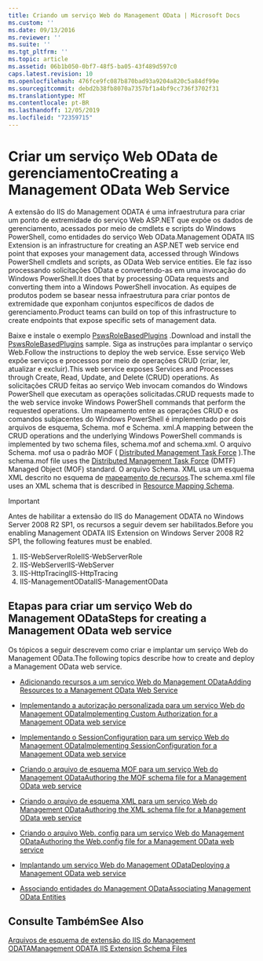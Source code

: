 ```yaml
---
title: Criando um serviço Web do Management OData | Microsoft Docs
ms.custom: ''
ms.date: 09/13/2016
ms.reviewer: ''
ms.suite: ''
ms.tgt_pltfrm: ''
ms.topic: article
ms.assetid: 06b1b050-0bf7-48f5-ba05-43f489d597c0
caps.latest.revision: 10
ms.openlocfilehash: 476fce9fc087b870bad93a9204a820c5a84df99e
ms.sourcegitcommit: debd2b38fb8070a7357bf1a4bf9cc736f3702f31
ms.translationtype: MT
ms.contentlocale: pt-BR
ms.lasthandoff: 12/05/2019
ms.locfileid: "72359715"
---
```

# <a name="creating-a-management-odata-web-service"></a><span data-ttu-id="46358-102">Criar um serviço Web OData de gerenciamento</span><span class="sxs-lookup"><span data-stu-id="46358-102">Creating a Management OData Web Service</span></span>

<span data-ttu-id="46358-103">A extensão do IIS do Management ODATA é uma infraestrutura para criar um ponto de extremidade do serviço Web ASP.NET que expõe os dados de gerenciamento, acessados por meio de cmdlets e scripts do Windows PowerShell, como entidades do serviço Web OData.</span><span class="sxs-lookup"><span data-stu-id="46358-103">Management ODATA IIS Extension is an infrastructure for creating an ASP.NET web service end point that exposes your management data, accessed through Windows PowerShell cmdlets and scripts, as OData Web service entities.</span></span> <span data-ttu-id="46358-104">Ele faz isso processando solicitações OData e convertendo-as em uma invocação do Windows PowerShell.</span><span class="sxs-lookup"><span data-stu-id="46358-104">It does that by processing OData requests and converting them into a Windows PowerShell invocation.</span></span> <span data-ttu-id="46358-105">As equipes de produtos podem se basear nessa infraestrutura para criar pontos de extremidade que exponham conjuntos específicos de dados de gerenciamento.</span><span class="sxs-lookup"><span data-stu-id="46358-105">Product teams can build on top of this infrastructure to create endpoints that expose specific sets of management data.</span></span>

<span data-ttu-id="46358-106">Baixe e instale o exemplo [PswsRoleBasedPlugins](https://code.msdn.microsoft.com:443/windowsdesktop/PswsRoleBasedPlugins-9c79b75a) .</span><span class="sxs-lookup"><span data-stu-id="46358-106">Download and install the [PswsRoleBasedPlugins](https://code.msdn.microsoft.com:443/windowsdesktop/PswsRoleBasedPlugins-9c79b75a) sample.</span></span> <span data-ttu-id="46358-107">Siga as instruções para implantar o serviço Web.</span><span class="sxs-lookup"><span data-stu-id="46358-107">Follow the instructions to deploy the web service.</span></span> <span data-ttu-id="46358-108">Esse serviço Web expõe serviços e processos por meio de operações CRUD (criar, ler, atualizar e excluir).</span><span class="sxs-lookup"><span data-stu-id="46358-108">This web service exposes Services and Processes through Create, Read, Update, and Delete (CRUD) operations.</span></span> <span data-ttu-id="46358-109">As solicitações CRUD feitas ao serviço Web invocam comandos do Windows PowerShell que executam as operações solicitadas.</span><span class="sxs-lookup"><span data-stu-id="46358-109">CRUD requests made to the web service invoke  Windows PowerShell commands that perform the requested operations.</span></span> <span data-ttu-id="46358-110">Um mapeamento entre as operações CRUD e os comandos subjacentes do Windows PowerShell é implementado por dois arquivos de esquema, Schema. mof e Schema. xml.</span><span class="sxs-lookup"><span data-stu-id="46358-110">A mapping between the CRUD operations and the underlying Windows PowerShell commands is implemented by two schema files, schema.mof and schema.xml.</span></span> <span data-ttu-id="46358-111">O arquivo Schema. mof usa o padrão MOF ( [Distributed Management Task Force](https://www.dmtf.org/) ).</span><span class="sxs-lookup"><span data-stu-id="46358-111">The schema.mof file uses the [Distributed Management  Task Force](https://www.dmtf.org/) (DMTF) Managed Object (MOF) standard.</span></span> <span data-ttu-id="46358-112">O arquivo Schema. XML usa um esquema XML descrito no esquema de [mapeamento de recursos](./resource-mapping-schema.md).</span><span class="sxs-lookup"><span data-stu-id="46358-112">The schema.xml file uses an XML schema that is described in [Resource Mapping Schema](./resource-mapping-schema.md).</span></span>

> [!IMPORTANT]
> <span data-ttu-id="46358-113">Antes de habilitar a extensão do IIS do Management ODATA no Windows Server 2008 R2 SP1, os recursos a seguir devem ser habilitados.</span><span class="sxs-lookup"><span data-stu-id="46358-113">Before you enabling Management ODATA IIS Extension on Windows Server 2008 R2 SP1, the following features must be enabled.</span></span>
>
> 1.  <span data-ttu-id="46358-114">IIS-WebServerRole</span><span class="sxs-lookup"><span data-stu-id="46358-114">IIS-WebServerRole</span></span>
> 2.  <span data-ttu-id="46358-115">IIS-WebServer</span><span class="sxs-lookup"><span data-stu-id="46358-115">IIS-WebServer</span></span>
> 3.  <span data-ttu-id="46358-116">IIS-HttpTracing</span><span class="sxs-lookup"><span data-stu-id="46358-116">IIS-HttpTracing</span></span>
> 4.  <span data-ttu-id="46358-117">IIS-ManagementOData</span><span class="sxs-lookup"><span data-stu-id="46358-117">IIS-ManagementOData</span></span>

## <a name="steps-for-creating-a-management-odata-web-service"></a><span data-ttu-id="46358-118">Etapas para criar um serviço Web do Management OData</span><span class="sxs-lookup"><span data-stu-id="46358-118">Steps for creating a Management OData web service</span></span>

<span data-ttu-id="46358-119">Os tópicos a seguir descrevem como criar e implantar um serviço Web do Management OData.</span><span class="sxs-lookup"><span data-stu-id="46358-119">The following topics describe how to create and deploy a Management OData web service.</span></span>

- [<span data-ttu-id="46358-120">Adicionando recursos a um serviço Web do Management OData</span><span class="sxs-lookup"><span data-stu-id="46358-120">Adding Resources to a Management OData Web Service</span></span>](./adding-resources-to-a-management-odata-web-service.md)

- [<span data-ttu-id="46358-121">Implementando a autorização personalizada para um serviço Web do Management OData</span><span class="sxs-lookup"><span data-stu-id="46358-121">Implementing Custom Authorization for a Management OData web service</span></span>](./implementing-custom-authorization-for-a-management-odata-web-service.md)

- [<span data-ttu-id="46358-122">Implementando o SessionConfiguration para um serviço Web do Management OData</span><span class="sxs-lookup"><span data-stu-id="46358-122">Implementing SessionConfiguration for a Management OData web service</span></span>](./implementing-sessionconfiguration-for-a-management-odata-web-service.md)

- [<span data-ttu-id="46358-123">Criando o arquivo de esquema MOF para um serviço Web do Management OData</span><span class="sxs-lookup"><span data-stu-id="46358-123">Authoring the MOF schema file for a Management OData web service</span></span>](./authoring-the-mof-schema-file-for-a-management-odata-web-service.md)

- [<span data-ttu-id="46358-124">Criando o arquivo de esquema XML para um serviço Web do Management OData</span><span class="sxs-lookup"><span data-stu-id="46358-124">Authoring the XML schema file for a Management OData web service</span></span>](./authoring-the-xml-schema-file-for-a-management-odata-web-service.md)

- [<span data-ttu-id="46358-125">Criando o arquivo Web. config para um serviço Web do Management OData</span><span class="sxs-lookup"><span data-stu-id="46358-125">Authoring the Web.config file for a Management OData web service</span></span>](./authoring-the-web-config-file-for-a-management-odata-web-service.md)

- [<span data-ttu-id="46358-126">Implantando um serviço Web do Management OData</span><span class="sxs-lookup"><span data-stu-id="46358-126">Deploying a Management OData web service</span></span>](./deploying-a-management-odata-web-service.md)

- [<span data-ttu-id="46358-127">Associando entidades do Management OData</span><span class="sxs-lookup"><span data-stu-id="46358-127">Associating Management OData Entities</span></span>](./associating-management-odata-entities.md)

## <a name="see-also"></a><span data-ttu-id="46358-128">Consulte Também</span><span class="sxs-lookup"><span data-stu-id="46358-128">See Also</span></span>

[<span data-ttu-id="46358-129">Arquivos de esquema de extensão do IIS do Management ODATA</span><span class="sxs-lookup"><span data-stu-id="46358-129">Management ODATA IIS Extension Schema Files</span></span>](./management-odata-iis-extension-schema-files.md)
